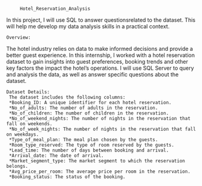          Hotel_Reservation_Analysis
In this project, I will use SQL to answer questionsrelated to the dataset. This will help me develop my
data analysis skills in a practical context.

    Overview:
The hotel industry relies on data to make informed decisions and provide a better guest experience. In 
this internship, I worked with a hotel reservation dataset to gain insights into guest preferences, 
booking trends and other key factors the impact the hotel’s operations. I will use SQL Server to query 
and analysis the data, as well as answer specific questions about the dataset.

    Dataset Details: 
     The dataset includes the following columns:
     *Booking_ID: A unique identifier for each hotel reservation.
     *No_of_adults: The number of adults in the reservation.
     *No_of_children: The number of children in the reservation.
     *No_of_weekend_nights: The number of nights in the reservation that fall on weekends.
     *No_of_week_nights: The number of nights in the reservation that fall on weekdays.
     *Type_of_meal_plan: The meal plan chosen by the guests.
     *Room_type_reserved: The type of room reserved by the guests.
     *Lead_time: The number of days between booking and arrival.
     *Arrival_date: The date of arrival.
     *Market_segment_type: The market segment to which the reservation belongs.
     *Avg_price_per_room: The average price per room in the reservation.
     *Booking_status: The status of the booking.
